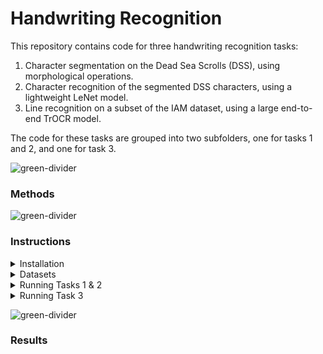# Handwriting Recognition

This repository contains code for three handwriting recognition tasks:
1. Character segmentation on the Dead Sea Scrolls (DSS), using morphological operations.
2. Character recognition of the segmented DSS characters, using a lightweight LeNet model.
3. Line recognition on a subset of the IAM dataset, using a large end-to-end TrOCR model.

The code for these tasks are grouped into two subfolders, one for tasks 1 and 2, and one for task 3.


![green-divider](https://user-images.githubusercontent.com/7065401/52071924-c003ad80-2562-11e9-8297-1c6595f8a7ff.png)


### Methods






![green-divider](https://user-images.githubusercontent.com/7065401/52071924-c003ad80-2562-11e9-8297-1c6595f8a7ff.png)


### Instructions


<details>
<summary>Installation</summary>
<br>


If you don't have yet Anaconda installed in your system you can do so by following these steps:
<details>
<summary>Installing Anaconda</summary>
<br>

1. Download Anaconda installer

  ```wget https://repo.anaconda.com/archive/Anaconda3-2023.03-1-Linux-x86_64.sh```

2. Install Anaconda

  ```bash Anaconda3-2023.03-1-Linux-x86_64.sh```

3. Accept license terms
4. Select installation directory
5. Set path variables and restart shell

</details>


1. Create a conda environment and install the necessary dependencies (for all tasks) with:
   
   ```conda env create -f Gr9_HWR_env.yml ```

2. Activating the conda environment

   ```conda activate Gr9_HWR_env```

3. Because the model weights for task 3 are large (~4GB), we opted to submit the code for both tasks via Google Drive. A folder containing a .zip file for each task can be found at:

    https://drive.google.com/drive/folders/1zR3Mf0Bp1QORfLGXWtwzJPdShvawR3Zu?usp=sharing



</details>

<details>
<summary>Datasets</summary>
<br>

For both tasks, the datasets must consist of a folder of images. For task 3, the code is designed to run on a folder of images sourced from the IAM dataset. For tasks 1 and 2, this is the case for binarised images of the Dead Sea Scrolls, which we unfortunetly cannot provide a link to.

</details>

<details>
<summary>Running Tasks 1 & 2</summary>
<br>

1. Activate the conda environment (if you haven't already done so)

   ```conda activate Gr9_HWR_env```

2. Run the testing script

    ```python dssRecognition.py ./test_images```

    It requires an argument for the path of the folder containing the images to be processed ("test_images/" is the placeholder for this directory). 
    Results are written to a `/results` folder in the same directory the script is located at. 
    
    Additionally, for extra viewing of our code's proceses, a '/debug' folder offers visualisatons of the results of the various steps of the segmentation and classification process, which can be enabled by passing another argument to the bash command (e.g. ```python dssRecognition.py ./test_images True```).


</details>


<details>
<summary>Running Task 3</summary>
<br>

1. Activate the conda environment (if you haven't already done so)

   ```conda activate Gr9_HWR_env```


2. Run the testing script (making sure you have downloaded the model weights provided in the installation instructions)

    ```python testing_end2end_recognizer.py -i path/to/test/images/```

    It requires an argument for the path of the folder containing the images to be processed ("Test_imgs/" is the placeholder for this directory). Results are written to `/results` folder in the same directory the script is located at. Note that this pipeline will take noticably longer to run than that of tasks 1 & 2 (a progress bar in the terminal will display how long it is expected to take).


</details>



![green-divider](https://user-images.githubusercontent.com/7065401/52071924-c003ad80-2562-11e9-8297-1c6595f8a7ff.png)

### Results





